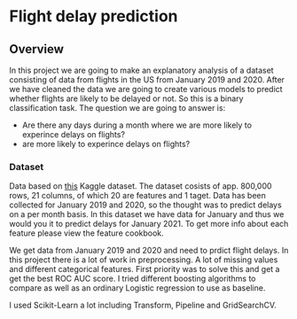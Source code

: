# Flight delay prediction
## Overview
In this project we are going to make an explanatory analysis of a dataset consisting of data from flights in the US from January 2019 and 2020. After we have cleaned the data we are going to create various models to predict whether flights are likely to be delayed or not. So this is a binary classification task.
The question we are going to answer is:

 - Are there any days during a month where we are more likely to experince delays on flights?
 - are more likely to experince delays on flights?

### Dataset
 Data based on [this](https://www.kaggle.com/divyansh22/flight-delay-prediction) Kaggle dataset. 
The dataset cosists of app. 800,000 rows, 21 columns, of which 20  are features and 1 taget. Data has been collected for January 2019 and 2020, so the thought was to predict delays on a per month basis. In this dataset we have data for January and thus we would you it to predict delays for January 2021. To get more info about each feature please view the feature cookbook.



We get data from January 2019 and 2020 and need to prdict flight delays. In this project there is a lot of work in preprocessing. A lot of missing values and different categorical features. First priority was to solve this and get a get the best ROC AUC score. I tried different boosting algorithms to compare as well as an ordinary Logistic regression to use as baseline.

I used Scikit-Learn a lot including Transform, Pipeline and GridSearchCV.
<!--stackedit_data:
eyJoaXN0b3J5IjpbMTcxNjgzNzAzNCwtMjY1OTYxNDMzLDEyND
A4NTY5NSwtMTQ0OTE1ODUxMSwtMTQzMzUyNTc4MF19
-->